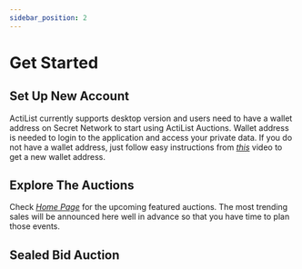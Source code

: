 ```yaml
---
sidebar_position: 2
---
```


# Get Started

## Set Up New Account

ActiList currently supports desktop version and users need to have a wallet address on Secret Network to start using ActiList Auctions. Wallet address is needed to login to the application and access your private data. If you do not have a wallet address, just follow easy instructions from *<a href="https://www.youtube.com/watch?v=HgFWNJdD7-U&t=10s" target="_blank">this</a>* video to get a new wallet address.

## Explore The Auctions

Check *<a href="https://www.youtube.com/watch?v=HgFWNJdD7-U&t=10s" target="_blank">Home Page</a>* for the upcoming featured auctions. The most trending sales will be announced here well in advance so that you have time to plan those events. 

## Sealed Bid Auction

<!-- ![Intro banner](./sealed-bid-auction.png) -->

